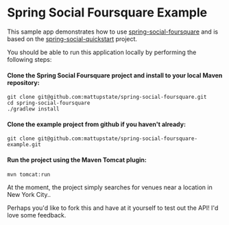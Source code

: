 # Spring Social Foursquare Example

This sample app demonstrates how to use [spring-social-foursquare](https://github.com/mattupstate/spring-social-foursquare) and is based on the [spring-social-quickstart](https://github.com/SpringSource/spring-social-samples/tree/master/spring-social-quickstart) project.

You should be able to run this application locally by performing the following steps:

#### Clone the Spring Social Foursquare project and install to your local Maven repository:

    git clone git@github.com:mattupstate/spring-social-foursquare.git
    cd spring-social-foursquare
    ./gradlew install

#### Clone the example project from github if you haven't already: 

    git clone git@github.com:mattupstate/spring-social-foursquare-example.git

#### Run the project using the Maven Tomcat plugin:

    mvn tomcat:run

At the moment, the project simply searches for venues near a location in New York City..

Perhaps you'd like to fork this and have at it yourself to test out the API! I'd love some feedback.
